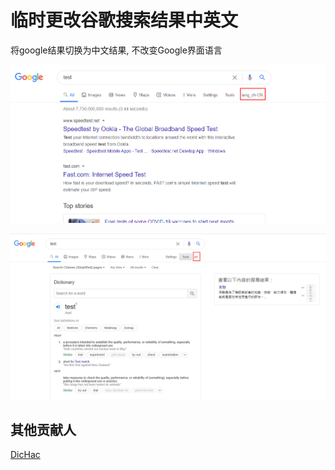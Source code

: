 # 临时更改谷歌搜索结果中英文
将google结果切换为中文结果, 不改变Google界面语言

![to zh](https://github.com/NiaoBlush/GoogleResultLanguageSwitcher/blob/master/images/1.png?raw=true)

![to en](https://github.com/NiaoBlush/GoogleResultLanguageSwitcher/blob/master/images/2.png?raw=true)

## 其他贡献人
[DicHac](https://github.com/glcas)
